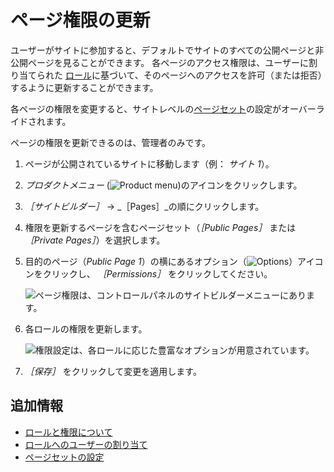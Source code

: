 # ページ権限の更新

ユーザーがサイトに参加すると、デフォルトでサイトのすべての公開ページと非公開ページを見ることができます。 各ページのアクセス権限は、ユーザーに割り当てられた [ロール](../../../users-and-permissions/roles-and-permissions/understanding-roles-and-permissions.md)に基づいて、そのページへのアクセスを許可（または拒否）するように更新することができます。

各ページの権限を変更すると、サイトレベルの[ページセット](./configuring-page-sets.md)の設定がオーバーライドされます。

ページの権限を更新できるのは、管理者のみです。

1. ページが公開されているサイトに移動します（例： _サイト 1_）。
1. _プロダクトメニュー_ (![Product menu](../../../images/icon-product-menu.png))のアイコンをクリックします。
1. _［サイトビルダー］_ &rarr; _［Pages］_の順にクリックします。
1. 権限を更新するページを含むページセット（_［Public Pages］_ または _［Private Pages］_）を選択します。
1. 目的のページ（_Public Page 1_）の横にあるオプション（![Options](../../../images/icon-options.png)）アイコンをクリックし、 _［Permissions］_ をクリックしてください。

    ![ページ権限は、コントロールパネルのサイトビルダーメニューにあります。](./updating-page-permissions/images/02.png)

1. 各ロールの権限を更新します。

    ![権限設定は、各ロールに応じた豊富なオプションが用意されています。](./updating-page-permissions/images/01.png)

1. _［保存］_ をクリックして変更を適用します。

## 追加情報

* [ロールと権限について](../../../users-and-permissions/roles-and-permissions/understanding-roles-and-permissions.md)
* [ロールへのユーザーの割り当て](../../../users-and-permissions/roles-and-permissions/assigning-users-to-roles.md)
* [ページセットの設定](./configuring-page-sets.md)
